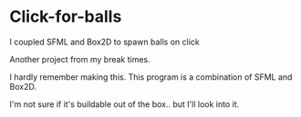 # Click-for-balls
I coupled SFML and Box2D to spawn balls on click

Another project from my break times.

I hardly remember making this. This program is a combination of SFML and Box2D.

I'm not sure if it's buildable out of the box.. but I'll look into it.
